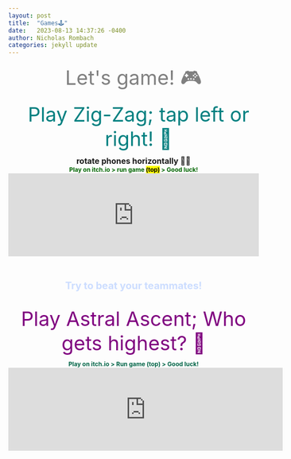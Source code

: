 ```yaml
---
layout: post
title:  "Games🕹️"
date:   2023-08-13 14:37:26 -0400
author: Nicholas Rombach
categories: jekyll update
---
```

<div style="text-align: center; margin-bottom: 10px;">
  <span style="display: block; font-size: 40px; color: #808080;">
    Let's game! 🎮
  </span>
</div>

<div style="text-align: center; margin-bottom: 10px;">
  <span style="display: block; font-size: 40px; color: #008080; width: 100%; max-width: 100%; padding: 0 10px;">
    Play Zig-Zag; tap left or right! 💪
  </span>
</div>

<div style="text-align: center; margin: 0 auto; padding-bottom: 30px; overflow: hidden;">
  <span style="display: block; font-size: 16px;">
    <strong>rotate phones horizontally 🔄📱</strong><br>
  </span>
  <span style="display: block; font-size: 12px; color: #006400; font-weight: bold;">
    Play on itch.io > run game <mark>(top)</mark> > Good luck!<br>
  </span>
  <div style="max-width: 100%; overflow: hidden; margin: 0 auto;">
    <iframe frameborder="0" src="https://itch.io/embed/74323" width="100%" height="167"></iframe>
  </div>
  <br>
</div>

<div style="text-align: center; margin: 0 auto;  padding-bottom: 30px;">
  <span style="display: block; font-size: 20px; color: #CCDDFF; font-weight: bold;">
    <strong>Try to beat your teammates!</strong><br>
  </span>
</div>

<div style="text-align: center; margin-bottom: 10px;">
  <span style="display: block; font-size: 40px; color: #800080; max-width: 90%; margin: 0 auto;">
    Play Astral Ascent; Who gets highest? 🚀
  </span>
</div>

<div style="text-align: center; padding-bottom: 20px;">
  <span style="display: block; font-size: 12px; color: #006446; font-weight: bold;">
    Play on itch.io > Run game (top) > Good luck!<br>
  </span>
  <div style="max-width: 552px; margin: 0 auto;">
    <iframe src="https://itch.io/embed/806285" width="552" height="167" frameborder="0"><a href="https://bottino-games.itch.io/astral-ascent">Astral Ascent by Bottino Games</a></iframe>
  </div>
</div>

